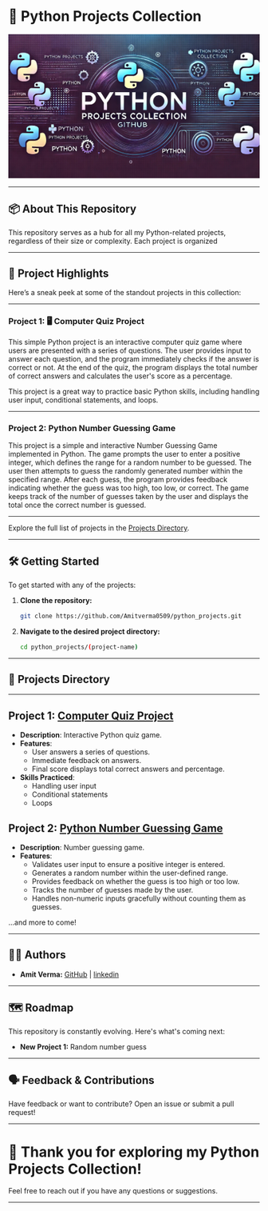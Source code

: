 # 🐍 Python Projects Collection

<p align="center">
  <img alt="banner" src="/assests/Banner.jpg">
</p>

---

## 📦 About This Repository

This repository serves as a hub for all my Python-related projects, regardless of their size or complexity. Each project is organized

---

## 🚀 Project Highlights

Here’s a sneak peek at some of the standout projects in this collection:

---

### Project 1: 🖥️ Computer Quiz Project

This simple Python project is an interactive computer quiz game where users are presented with a series of questions. The user provides input to answer each question, and the program immediately checks if the answer is correct or not. At the end of the quiz, the program displays the total number of correct answers and calculates the user's score as a percentage.

This project is a great way to practice basic Python skills, including handling user input, conditional statements, and loops.

---
### Project 2: Python Number Guessing Game

This project is a simple and interactive Number Guessing Game implemented in Python. The game prompts the user to enter a positive integer, which defines the range for a random number to be guessed. The user then attempts to guess the randomly generated number within the specified range. After each guess, the program provides feedback indicating whether the guess was too high, too low, or correct. 
The game keeps track of the number of guesses taken by the user and displays the total once the correct number is guessed.

---

Explore the full list of projects in the [Projects Directory](https://github.com/Amitverma0509/python_projects).

---

## 🛠️ Getting Started

To get started with any of the projects:

1. **Clone the repository:**
    ```bash
    git clone https://github.com/Amitverma0509/python_projects.git
    ```
2. **Navigate to the desired project directory:**
    ```bash
    cd python_projects/(project-name)
    ```

---

## 📁 Projects Directory

---

## Project 1: [Computer Quiz Project](https://github.com/Amitverma0509/python_projects/blob/main/computer_quiz.py)
- **Description**: Interactive Python quiz game.
- **Features**:
  - User answers a series of questions.
  - Immediate feedback on answers.
  - Final score displays total correct answers and percentage.
- **Skills Practiced**:
  - Handling user input
  - Conditional statements
  - Loops
 
## Project 2: [Python Number Guessing Game](https://github.com/Amitverma0509/python_projects/blob/main/guess_number.py)
- **Description**: Number guessing game.
- **Features**:
  - Validates user input to ensure a positive integer is entered.
  - Generates a random number within the user-defined range.
  - Provides feedback on whether the guess is too high or too low.
  - Tracks the number of guesses made by the user.
  - Handles non-numeric inputs gracefully without counting them as guesses.

...and more to come!

---

## 🧑‍💻 Authors

- **Amit Verma:** [GitHub](https://github.com/Amitverma0509) | [linkedin](www.linkedin.com/in/
)

---

## 🗺️ Roadmap

This repository is constantly evolving. Here's what's coming next:

- **New Project 1:** Random number guess

---

## 🗣️ Feedback & Contributions

Have feedback or want to contribute? Open an issue or submit a pull request!

---

# 🎉 Thank you for exploring my Python Projects Collection!

Feel free to reach out if you have any questions or suggestions.

---

